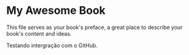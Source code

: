 My Awesome Book
=======

This file serves as your book's preface, a great place to describe your book's content and ideas.

Testando intergração com o GitHub.